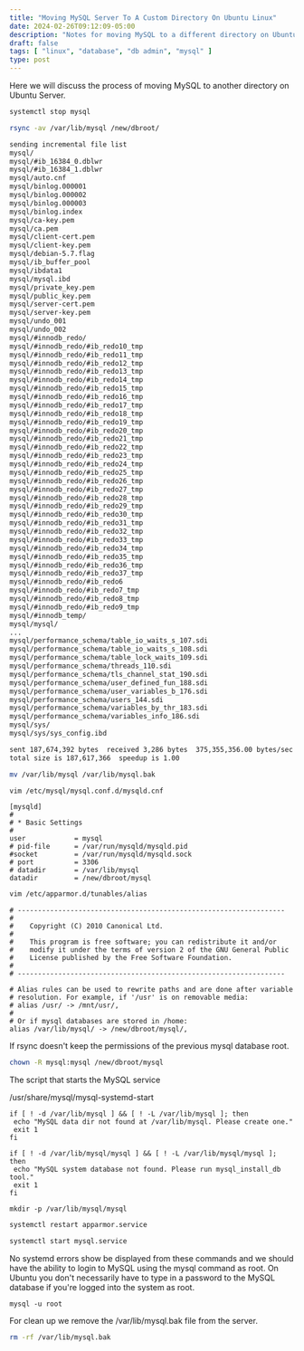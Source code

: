 ```yaml
---
title: "Moving MySQL Server To A Custom Directory On Ubuntu Linux"
date: 2024-02-26T09:12:09-05:00
description: "Notes for moving MySQL to a different directory on Ubuntu."
draft: false
tags: [ "linux", "database", "db admin", "mysql" ]
type: post
---
```


Here we will discuss the process of moving MySQL to another directory on
Ubuntu Server.

```sh
systemctl stop mysql
```

```sh
rsync -av /var/lib/mysql /new/dbroot/
```

```sh
sending incremental file list
mysql/
mysql/#ib_16384_0.dblwr
mysql/#ib_16384_1.dblwr
mysql/auto.cnf
mysql/binlog.000001
mysql/binlog.000002
mysql/binlog.000003
mysql/binlog.index
mysql/ca-key.pem
mysql/ca.pem
mysql/client-cert.pem
mysql/client-key.pem
mysql/debian-5.7.flag
mysql/ib_buffer_pool
mysql/ibdata1
mysql/mysql.ibd
mysql/private_key.pem
mysql/public_key.pem
mysql/server-cert.pem
mysql/server-key.pem
mysql/undo_001
mysql/undo_002
mysql/#innodb_redo/
mysql/#innodb_redo/#ib_redo10_tmp
mysql/#innodb_redo/#ib_redo11_tmp
mysql/#innodb_redo/#ib_redo12_tmp
mysql/#innodb_redo/#ib_redo13_tmp
mysql/#innodb_redo/#ib_redo14_tmp
mysql/#innodb_redo/#ib_redo15_tmp
mysql/#innodb_redo/#ib_redo16_tmp
mysql/#innodb_redo/#ib_redo17_tmp
mysql/#innodb_redo/#ib_redo18_tmp
mysql/#innodb_redo/#ib_redo19_tmp
mysql/#innodb_redo/#ib_redo20_tmp
mysql/#innodb_redo/#ib_redo21_tmp
mysql/#innodb_redo/#ib_redo22_tmp
mysql/#innodb_redo/#ib_redo23_tmp
mysql/#innodb_redo/#ib_redo24_tmp
mysql/#innodb_redo/#ib_redo25_tmp
mysql/#innodb_redo/#ib_redo26_tmp
mysql/#innodb_redo/#ib_redo27_tmp
mysql/#innodb_redo/#ib_redo28_tmp
mysql/#innodb_redo/#ib_redo29_tmp
mysql/#innodb_redo/#ib_redo30_tmp
mysql/#innodb_redo/#ib_redo31_tmp
mysql/#innodb_redo/#ib_redo32_tmp
mysql/#innodb_redo/#ib_redo33_tmp
mysql/#innodb_redo/#ib_redo34_tmp
mysql/#innodb_redo/#ib_redo35_tmp
mysql/#innodb_redo/#ib_redo36_tmp
mysql/#innodb_redo/#ib_redo37_tmp
mysql/#innodb_redo/#ib_redo6
mysql/#innodb_redo/#ib_redo7_tmp
mysql/#innodb_redo/#ib_redo8_tmp
mysql/#innodb_redo/#ib_redo9_tmp
mysql/#innodb_temp/
mysql/mysql/
...
mysql/performance_schema/table_io_waits_s_107.sdi
mysql/performance_schema/table_io_waits_s_108.sdi
mysql/performance_schema/table_lock_waits_109.sdi
mysql/performance_schema/threads_110.sdi
mysql/performance_schema/tls_channel_stat_190.sdi
mysql/performance_schema/user_defined_fun_188.sdi
mysql/performance_schema/user_variables_b_176.sdi
mysql/performance_schema/users_144.sdi
mysql/performance_schema/variables_by_thr_183.sdi
mysql/performance_schema/variables_info_186.sdi
mysql/sys/
mysql/sys/sys_config.ibd

sent 187,674,392 bytes  received 3,286 bytes  375,355,356.00 bytes/sec
total size is 187,617,366  speedup is 1.00
```

```sh
mv /var/lib/mysql /var/lib/mysql.bak
```

```sh
vim /etc/mysql/mysql.conf.d/mysqld.cnf
```

```
[mysqld]
#
# * Basic Settings
#
user            = mysql
# pid-file      = /var/run/mysqld/mysqld.pid
#socket         = /var/run/mysqld/mysqld.sock
# port          = 3306
# datadir       = /var/lib/mysql
datadir         = /new/dbroot/mysql
```

```sh
vim /etc/apparmor.d/tunables/alias
```

```
# ------------------------------------------------------------------
#
#    Copyright (C) 2010 Canonical Ltd.
#
#    This program is free software; you can redistribute it and/or
#    modify it under the terms of version 2 of the GNU General Public
#    License published by the Free Software Foundation.
#
# ------------------------------------------------------------------

# Alias rules can be used to rewrite paths and are done after variable
# resolution. For example, if '/usr' is on removable media:
# alias /usr/ -> /mnt/usr/,
#
# Or if mysql databases are stored in /home:
alias /var/lib/mysql/ -> /new/dbroot/mysql/,
```

If rsync doesn't keep the permissions of the previous mysql database
root.

```sh
chown -R mysql:mysql /new/dbroot/mysql
```

The script that starts the MySQL service

/usr/share/mysql/mysql-systemd-start

```
if [ ! -d /var/lib/mysql ] && [ ! -L /var/lib/mysql ]; then
 echo "MySQL data dir not found at /var/lib/mysql. Please create one."
 exit 1
fi

if [ ! -d /var/lib/mysql/mysql ] && [ ! -L /var/lib/mysql/mysql ]; then
 echo "MySQL system database not found. Please run mysql_install_db tool."
 exit 1
fi
``` 

```
mkdir -p /var/lib/mysql/mysql
```

```sh
systemctl restart apparmor.service
```

```sh
systemctl start mysql.service
```
No systemd errors show be displayed from these commands and we should
have the ability to login to MySQL using the mysql command as root. On
Ubuntu you don't necessarily have to type in a password to the MySQL
database if you're logged into the system as root.

```
mysql -u root
```

For clean up we remove the /var/lib/mysql.bak file from the server.

```sh
rm -rf /var/lib/mysql.bak
```
